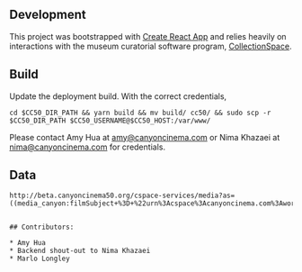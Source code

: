## Development

This project was bootstrapped with [Create React App](https://github.com/facebookincubator/create-react-app) and relies heavily on interactions with the museum curatorial software program, [CollectionSpace](https://wiki.collectionspace.org/).

## Build

Update the deployment build. With the correct credentials,

```
cd $CC50_DIR_PATH && yarn build && mv build/ cc50/ && sudo scp -r $CC50_DIR_PATH $CC50_USERNAME@$CC50_HOST:/var/www/
```

Please contact Amy Hua at [amy@canyoncinema.com](mailto:amy@canyoncinema.com) or Nima Khazaei at [nima@canyoncinema.com](mailto:nima@canyoncinema.com) for credentials.

## Data

```
http://beta.canyoncinema50.org/cspace-services/media?as=((media_canyon:filmSubject+%3D+%22urn%3Acspace%3Acanyoncinema.com%3Aworkauthorities%3Aname(work)%3Aitem%3Aname(17ReasonsWhy1533599384370)%2717%20Reasons%20Why%27%22+AND+media_common:typeList%2F*+%3D+%22film_still%22))&pgSz=3&wf_deleted=false


## Contributors:

* Amy Hua
* Backend shout-out to Nima Khazaei
* Marlo Longley
